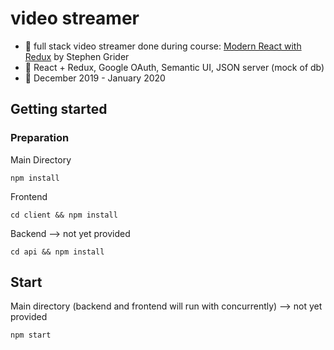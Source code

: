 # video streamer

 - :mega: full stack video streamer done during course: [Modern React with Redux](https://www.udemy.com/share/100YAOBUAcc11bTHw=/) by Stephen Grider
 - :wrench: React + Redux, Google OAuth, Semantic UI, JSON server (mock of db)
 - :date: December 2019 - January 2020

## Getting started

### Preparation

 Main Directory 
```
npm install
```
Frontend
```
cd client && npm install
```
Backend -->  not yet provided
```
cd api && npm install
```


## Start
Main directory (backend and frontend will run with concurrently) -->  not yet provided
```
npm start
```
